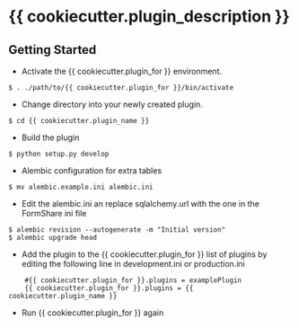 {{ cookiecutter.plugin_description }}
==============

Getting Started
---------------

- Activate the {{ cookiecutter.plugin_for }} environment.
```
$ . ./path/to/{{ cookiecutter.plugin_for }}/bin/activate
```

- Change directory into your newly created plugin.
```
$ cd {{ cookiecutter.plugin_name }}
```

- Build the plugin
```
$ python setup.py develop
```

- Alembic configuration for extra tables
```
$ mv alembic.example.ini alembic.ini
```
- Edit the alembic.ini an replace sqlalchemy.url with the one in the FormShare ini file
```    
$ alembic revision --autogenerate -m "Initial version"
$ alembic upgrade head
```

- Add the plugin to the {{ cookiecutter.plugin_for }} list of plugins by editing the following line in development.ini or production.ini
```
    #{{ cookiecutter.plugin_for }}.plugins = examplePlugin
    {{ cookiecutter.plugin_for }}.plugins = {{ cookiecutter.plugin_name }}
```

- Run {{ cookiecutter.plugin_for }} again
